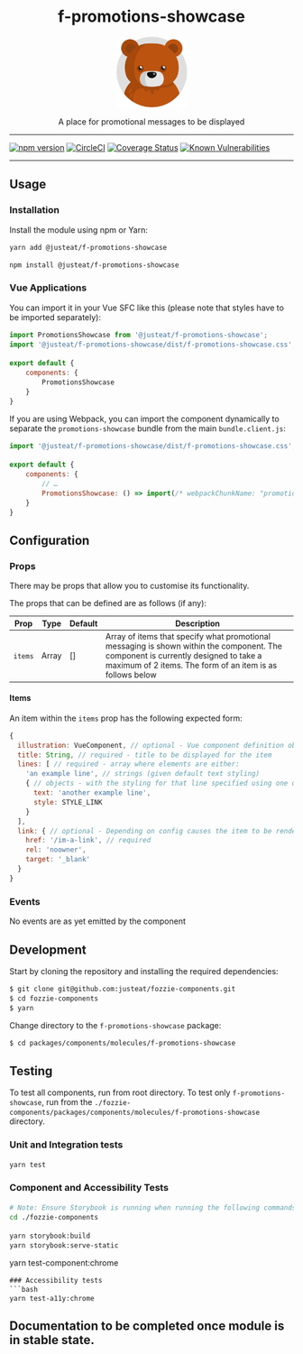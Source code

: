 <div align="center">

# f-promotions-showcase

<img width="125" alt="Fozzie Bear" src="../../../../bear.png" />

A place for promotional messages to be displayed

</div>

---

[![npm version](https://badge.fury.io/js/%40justeat%2Ff-promotions-showcase.svg)](https://badge.fury.io/js/%40justeat%2Ff-promotions-showcase)
[![CircleCI](https://circleci.com/gh/justeat/fozzie-components.svg?style=svg)](https://circleci.com/gh/justeat/workflows/fozzie-components)
[![Coverage Status](https://coveralls.io/repos/github/justeat/f-promotions-showcase/badge.svg)](https://coveralls.io/github/justeat/f-promotions-showcase)
[![Known Vulnerabilities](https://snyk.io/test/github/justeat/f-promotions-showcase/badge.svg?targetFile=package.json)](https://snyk.io/test/github/justeat/f-promotions-showcase?targetFile=package.json)

---

## Usage

### Installation

Install the module using npm or Yarn:

```sh
yarn add @justeat/f-promotions-showcase
```

```sh
npm install @justeat/f-promotions-showcase
```



### Vue Applications

You can import it in your Vue SFC like this (please note that styles have to be imported separately):

```js
import PromotionsShowcase from '@justeat/f-promotions-showcase';
import '@justeat/f-promotions-showcase/dist/f-promotions-showcase.css';

export default {
    components: {
        PromotionsShowcase
    }
}
```

If you are using Webpack, you can import the component dynamically to separate the `promotions-showcase` bundle from the main `bundle.client.js`:

```js
import '@justeat/f-promotions-showcase/dist/f-promotions-showcase.css';

export default {
    components: {
        // …
        PromotionsShowcase: () => import(/* webpackChunkName: "promotions-showcase" */ '@justeat/f-promotions-showcase')
    }
}
```

## Configuration

### Props

There may be props that allow you to customise its functionality.

The props that can be defined are as follows (if any):

| Prop    | Type  | Default | Description                 |
| ------- | ----- | ------- | --------------------------- |
| `items` | Array | []      | Array of items that specify what promotional messaging is shown within the component. The component is currently designed to take a maximum of 2 items. The form of an item is as follows below |

#### Items

An item within the `items` prop has the following expected form:

```javascript
{
  illustration: VueComponent, // optional - Vue component definition object or one created through Vue.extend()
  title: String, // required - title to be displayed for the item
  lines: [ // required - array where elements are either:
    'an example line', // strings (given default text styling)
    { // objects - with the styling for that line specified using one of the exported constants
      text: 'another example line',
      style: STYLE_LINK
    }
  ],
  link: { // optional - Depending on config causes the item to be rendered as an `<a>` or a `<button>`. If specified can be a Function (called on click), text (interpreted as a URL) or object specifying link attribute values like so:
    href: '/im-a-link', // required
    rel: 'noowner',
    target: '_blank'
  }
}
```

### Events

No events are as yet emitted by the component

## Development

Start by cloning the repository and installing the required dependencies:

```sh
$ git clone git@github.com:justeat/fozzie-components.git
$ cd fozzie-components
$ yarn
```

Change directory to the `f-promotions-showcase` package:

```sh
$ cd packages/components/molecules/f-promotions-showcase
```

## Testing

To test all components, run from root directory.
To test only `f-promotions-showcase`, run from the `./fozzie-components/packages/components/molecules/f-promotions-showcase` directory.

### Unit and Integration tests

```sh
yarn test
```

### Component and Accessibility Tests

```bash
# Note: Ensure Storybook is running when running the following commands
cd ./fozzie-components

yarn storybook:build
yarn storybook:serve-static
```

yarn test-component:chrome
```
### Accessibility tests
```bash
yarn test-a11y:chrome
```
## Documentation to be completed once module is in stable state.



